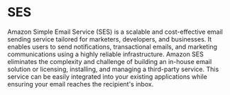 
# SES

Amazon Simple Email Service (SES) is a scalable and cost-effective email sending service tailored for marketers, developers, and businesses. It enables users to send notifications, transactional emails, and marketing communications using a highly reliable infrastructure. Amazon SES eliminates the complexity and challenge of building an in-house email solution or licensing, installing, and managing a third-party service. This service can be easily integrated into your existing applications while ensuring your email reaches the recipient's inbox.
